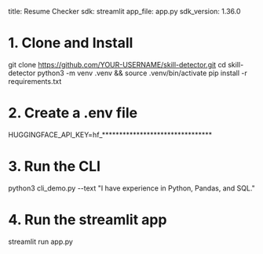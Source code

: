 

title: Resume Checker
sdk: streamlit
app_file: app.py
sdk_version: 1.36.0

# 1. Clone and Install

git clone https://github.com/YOUR-USERNAME/skill-detector.git
cd skill-detector
python3 -m venv .venv && source .venv/bin/activate
pip install -r requirements.txt


# 2. Create a .env file
HUGGINGFACE_API_KEY=hf_********************************

# 3. Run the CLI
python3 cli_demo.py --text "I have experience in Python, Pandas, and SQL."

# 4. Run the streamlit app
streamlit run app.py
